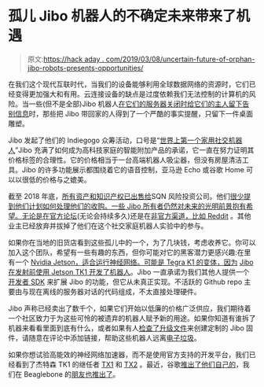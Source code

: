 # 孤儿 Jibo 机器人的不确定未来带来了机遇

> 原文:[https://hack aday . com/2019/03/08/uncertain-future-of-orphan-jibo-robots-presents-opportunities/](https://hackaday.com/2019/03/08/uncertain-future-of-orphaned-jibo-robots-presents-opportunities/)

在我们这个现代互联时代，当我们的设备能够利用全球数据网络的资源时，它们已经变得更加强大和有用。云连接设备的缺点是过度依赖我们无法控制的计算机的风险。当一些(但不是全部)Jibo 机器人[在它们的服务器关闭时给它们的主人留下告别信息](https://www.engadget.com/2019/03/04/social-robot-jibo-shutting-down-message/)时，那些把 Jibo 带回家的人得到了一个严酷的事实提醒，只留下一件桌面雕塑。

Jibo 发起了他们的 Indiegogo 众筹活动，口号是“[世界上第一个家用社交机器人](https://www.indiegogo.com/projects/jibo-the-world-s-first-social-robot-for-the-home#/)”Jibo 充满了如何成为高科技家庭的智能附加产品的承诺，它一直在努力证明其价格标签的合理性。它的价格相当于一台高端机器人吸尘器，但没有房屋清洁工具。Jibo 的许多功能展示都围绕着它的语音控制，亚马逊 Echo 或谷歌 Home 可以以很低的价格与之媲美。

截至 2018 年底，[所有资产和知识产权已出售给](https://spectrum.ieee.org/automaton/robotics/home-robots/jibo-is-probably-totally-dead-now)SQN 风险投资公司。他们[很少提到他们计划如何处理他们的收购。一些 Jibo 所有者仍然对未来的光明前景抱有希望。无论是在](https://www.sqnvp.com/portfolion_n/jibo/)[官方论坛](https://discuss.jibo.com/t/farewell-jibo-lets-keep-moving-forward/3272)(无论会持续多久)还是在[非官方渠道，比如 Reddit](https://www.reddit.com/r/Jibo/comments/axizta/jibo_is_saved/) 。其他业主已经放弃并拔掉了他们在这个社交家庭机器人实验中的参与。

如果你在当地的旧货店看到这些孤儿中的一个，为了几块钱，考虑收养它。你可以加入这个团队，希望有一些有趣的东西，但你可能对它的黑客潜力更感兴趣:在里有一个 [Nvidia Jetson，适合运行神经网络。可能是 Tegra K1 的变体，因为](https://hackaday.com/2015/11/10/nvidia-brings-computer-vision-and-deep-learning-to-the-embedded-world/) [Jibo 在发射前使用 Jetson TK1 开发了机器人](https://www.youtube.com/watch?v=i9rrVFd5zGM)。Jibo 一直承诺为我们其他人提供一个[开发者 SDK](https://www.jibo.com/developers/) 来扩展 Jibo 的功能，但它从未真正实现。不活跃的 Github repo 主要由与现在离线的服务器对话的代码组成，不太直接处理硬件。

Jibo 声称已经卖出了数千个，如果它们开始以低廉的价格广泛供应，我们期待着一个社区致力于为这些可怜的被遗弃的机器人赋予新的用途。如果你知道有谁拆了机器来看看里面到底有什么，或者如果有人[检查了升级文件](https://hackaday.com/2019/03/02/live-hacking-and-a-midi-keytar/)来创建定制的 Jibo 固件，请随意在评论中添加链接，帮助这些机器人远离[电子垃圾](https://hackaday.com/2019/02/20/the-woeful-world-of-worldwide-e-waste/)。

如果你想试验高能效的神经网络加速器，而不是使用官方支持的开发平台，我们已经看到了杰特森 TK1 的继任者 [TX1](https://hackaday.com/2015/11/24/the-nvidia-jetson-tx1-its-not-for-everybody-but-it-is-very-cool/) 和 [TX2](https://hackaday.com/2017/03/14/hands-on-nvidia-jetson-tx2-fast-processing-for-embedded-devices/) 。最近，谷歌[推出了他们自己的](https://hackaday.com/2019/03/05/google-launches-ai-platform-that-looks-remarkably-like-a-raspberry-pi/)，我们在 Beaglebone 的[朋友也推出了](https://hackaday.com/2019/03/06/this-beaglebones-got-ai/)。